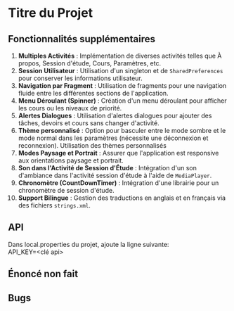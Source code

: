 # Titre du Projet

## Fonctionnalités supplémentaires

1. **Multiples Activités** : Implémentation de diverses activités telles que À propos, Session d'étude, Cours, Paramètres, etc.
2. **Session Utilisateur** : Utilisation d'un singleton et de `SharedPreferences` pour conserver les informations utilisateur.
3. **Navigation par Fragment** : Utilisation de fragments pour une navigation fluide entre les différentes sections de l'application.
4. **Menu Déroulant (Spinner)** : Création d'un menu déroulant pour afficher les cours ou les niveaux de priorité.
5. **Alertes Dialogues** : Utilisation d'alertes dialogues pour ajouter des tâches, devoirs et cours sans changer d'activité.
6. **Thème personnalisé** : Option pour basculer entre le mode sombre et le mode normal dans les paramètres (nécessite une déconnexion et reconnexion). Utilisation des thèmes personnalisés
7. **Modes Paysage et Portrait** : Assurer que l'application est responsive aux orientations paysage et portrait.
8. **Son dans l'Activité de Session d'Étude** : Intégration d'un son d'ambiance dans l'activité session d'étude à l'aide de `MediaPlayer`.
9. **Chronomètre (CountDownTimer)** : Intégration d'une librairie pour un chronomètre de session d'étude.
10. **Support Bilingue** : Gestion des traductions en anglais et en français via des fichiers `strings.xml`.

## API
Dans local.properties du projet, ajoute la ligne suivante: </br>
API_KEY=<clé api>

## Énoncé non fait

## Bugs

